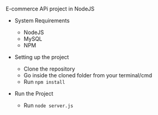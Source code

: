 E-commerce APi project in NodeJS

- System Requirements 
    - NodeJS
    - MySQL
    - NPM

- Setting up the project
    - Clone the repository
    - Go inside the cloned folder from your terminal/cmd
    - Run `npm install`

- Run the Project
    - Run `node server.js`

